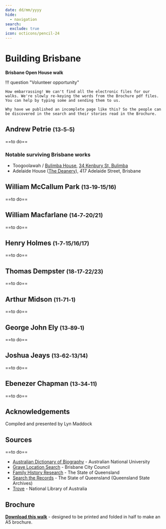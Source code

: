 ```yaml
---
date: dd/mm/yyyy
hide:
  - navigation
search:
  exclude: true
icon: octicons/pencil-24  
---
```


# Building Brisbane 

**Brisbane Open House walk** 

!!! question "Volunteer opportunity"

    How embarrassing! We can't find all the electronic files for our walks. We're slowly re-keying the words from the Brochure pdf files. You can help by typing some and sending them to us. 
    
    Why have we published an incomplete page like this? So the people can be discovered in the search and their stories read in the Brochure.

<!--
Introduction

???+ Example "Directions" 

    Starting point
    Walking directions to first headstone... is the grave of...
    
    ![](../assets/404.png){ width="15%" }
-->

## Andrew Petrie <small>(13‑5‑5)</small>

==to do==

### Notable surviving Brisbane works

- Toogoolawah / [Bulimba House](https://apps.des.qld.gov.au/heritage-register/detail/?id=600179), [34 Kenbury St, Bulimba](https://goo.gl/maps/XsSWGHc6x71DLyPc6)
- Adelaide House ([The Deanery](https://apps.des.qld.gov.au/heritage-register/detail/?id=600078)), 417 Adelaide Street, Brisbane

<!--
??? Example "Directions" 

    Walking directions to next headstone... is the grave of...
    
    ![](../assets/404.png){ width="15%" }
-->

## William McCallum Park <small>(13‑19‑15/16)</small>

==to do==


## William Macfarlane <small>(14‑7‑20/21)</small>

==to do==

## Henry Holmes <small>(1‑7‑15/16/17)</small>

==to do==

## Thomas Dempster <small>(18‑17‑22/23)</small>

==to do==

## Arthur Midson <small>(11‑71‑1)</small>

==to do==

## George John Ely <small>(13‑89‑1)</small>

==to do==

## Joshua Jeays <small>(13‑62‑13/14)</small>

==to do==


## Ebenezer Chapman <small>(13‑34‑11)</small>

==to do==



<!--
![](../assets/john-devoy-residence-1908.jpg){ width="70%" }  

*<small>[Devoy residence in Ashgrove, Brisbane, ca. 1908](http://onesearch.slq.qld.gov.au/permalink/f/1upgmng/slq_alma21218171470002061). The Devoy residence was in Three Mile Scrub Road (now Ashgrove Avenue), off Waterworks Road. John Devoy was the manager of Castlemaine Perkins. — State Library of Queensland.</small>*

-->

## Acknowledgements

Compiled and presented by Lyn Maddock

## Sources

==to do==

- [Australian Dictionary of Biography](https://adb.anu.edu.au) - Australian National University
- [Grave Location Search](http://graves.brisbane.qld.gov.au) - Brisbane City Council
- [Family History Research](https://www.familyhistory.bdm.qld.gov.au) - The State of Queensland
- [Search the Records](https://www.qld.gov.au/recreation/arts/heritage/archives/search-the-records) - The State of Queensland (Queensland State Archives)
- [Trove](https://trove.nla.gov.au) - National Library of Australia


<div class="noprint" markdown="1">

## Brochure

**[Download this walk](../assets/guides/boh.pdf)** - designed to be printed and folded in half to make an A5 brochure.

</div>
